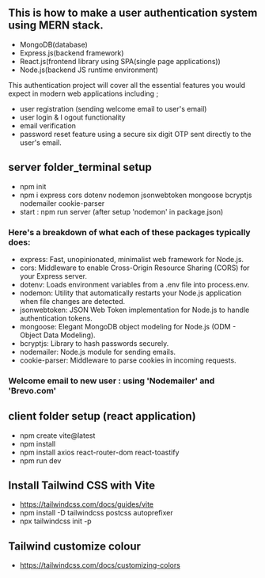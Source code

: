 ## This is how to make a user authentication system using MERN stack. 
- MongoDB(database)
- Express.js(backend framework)
- React.js(frontend library using SPA(single page applications))
- Node.js(backend JS runtime environment)

This authentication project will cover all the essential features you would expect in modern web applications including ;
- user registration (sending welcome email to user's email) 
- user login & l ogout functionality
- email verification
- password reset feature using a secure six digit OTP sent directly to the user's email. 


## server folder_terminal setup
- npm init
- npm i express cors dotenv nodemon jsonwebtoken mongoose bcryptjs nodemailer cookie-parser
- start : npm run server (after setup 'nodemon' in package.json)

### Here's a breakdown of what each of these packages typically does:

- express: Fast, unopinionated, minimalist web framework for Node.js.
- cors: Middleware to enable Cross-Origin Resource Sharing (CORS) for your Express server.
- dotenv: Loads environment variables from a .env file into process.env.
- nodemon: Utility that automatically restarts your Node.js application when file changes are detected.
- jsonwebtoken: JSON Web Token implementation for Node.js to handle authentication tokens.
- mongoose: Elegant MongoDB object modeling for Node.js (ODM - Object Data Modeling).
- bcryptjs: Library to hash passwords securely.
- nodemailer: Node.js module for sending emails.
- cookie-parser: Middleware to parse cookies in incoming requests.

### Welcome email to new user : using 'Nodemailer' and 'Brevo.com'


## client folder setup (react application)
- npm create vite@latest 
- npm install
- npm install axios react-router-dom react-toastify
- npm run dev

## Install Tailwind CSS with Vite
- https://tailwindcss.com/docs/guides/vite
- npm install -D tailwindcss postcss autoprefixer
- npx tailwindcss init -p

## Tailwind customize colour 
- https://tailwindcss.com/docs/customizing-colors